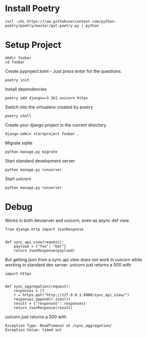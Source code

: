 # Install Poetry
```
curl -sSL https://raw.githubusercontent.com/python-poetry/poetry/master/get-poetry.py | python
```

# Setup Project

```
mkdir foobar
cd foobar
```

Create pyproject.toml - Just press enter for the questions.
```
poetry init
```

Install dependencies
```
poetry add django==3.1b1 uvicorn httpx
```

Switch into the virtualenv created by poetry
```
poetry shell
```

Create your django project in the current directory
```
django-admin startproject foobar .
```

Migrate sqlite
```
python manage.py migrate
```

Start standard development server
```
python manage.py runserver
```

Start uvicorn
```
python manage.py runserver
```

# Debug

Works in both devserver and uvicorn, even as  async def view.
```
from django.http import JsonResponse


def sync_api_view(request):
    payload = {"foo": "bar"}
    return JsonResponse(payload)
```

But getting json from a sync api view does not work in uvicorn  while working in standard dev server.
uvicorn just returns a 500 with 
```
import httpx


def sync_aggregation(request):
    responses = []
    r = httpx.get("http://127.0.0.1:8000/sync_api_view/")
    responses.append(r.json())
    result = {"responses": responses}
    return JsonResponse(result)
```

uvicorn just returns a 500 with 
```
Exception Type: ReadTimeout at /sync_aggregation/
Exception Value: timed out
```